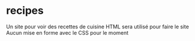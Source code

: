 # recipes
Un site pour voir des recettes de cuisine
HTML sera utilisé pour faire le site
Aucun mise en forme avec le CSS pour le moment